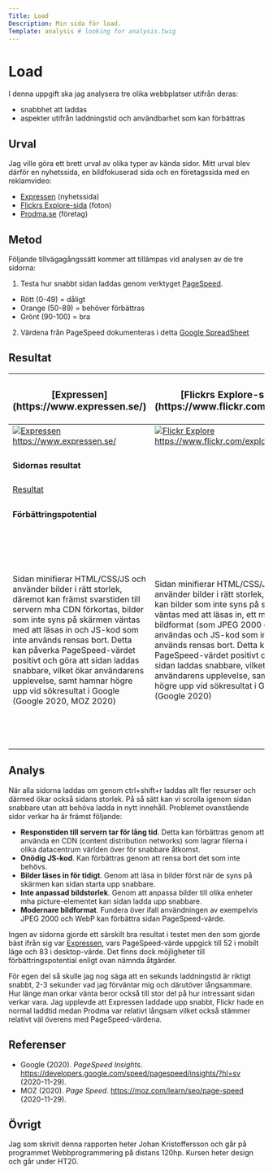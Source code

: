 ```yaml
---
Title: Load
Description: Min sida för load.
Template: analysis # looking for analysis.twig
---
```


# Load

I denna uppgift ska jag analysera tre olika webbplatser utifrån deras:

- snabbhet att laddas
- aspekter utifrån laddningstid och användbarhet som kan förbättras

## Urval

Jag ville göra ett brett urval av olika typer av kända sidor. Mitt urval blev därför en nyhetssida, en bildfokuserad sida och en företagssida med en reklamvideo:

- [Expressen](https://www.expressen.se/) (nyhetssida)
- [Flickrs Explore-sida](https://www.flickr.com/explore) (foton)
- [Prodma.se]() (företag)

## Metod

Följande tillvägagångssätt kommer att tillämpas vid analysen av de tre sidorna:

1. Testa hur snabbt sidan laddas genom verktyget [PageSpeed](https://developers.google.com/speed/pagespeed/insights/?hl=sv).

- Rött (0-49) = dåligt
- Orange (50-89) = behöver förbättras
- Grönt (90-100) = bra

2. Värdena från PageSpeed dokumenteras i detta [Google SpreadSheet](https://docs.google.com/spreadsheets/d/1WJwWwucQqcMfdFIssg1CxnlBZwSN4Q1deDBuywobMyc/edit?usp=sharing)

<!--
Ta en snapshot (bild) på webbplats.
Dokumentera och visualisera färgpaletten som används.
Notera vilken typ av färgschema som använts.
Notera om och vilken accentfärg som använts.
Notera val av typsnitt för H1-H3 samt brödtext, kommentera om det är serif eller sans-serif.
Notera i en mening om du anser att webbplatsens färgval och typografi motsvarar den profil du tror att webbplatsen vill ha.

Berätta kort om din "metod", hur du gör för att utföra undersökningen. Berätta om du använder något speciellt verktyg.
-->

## Resultat

<table>
    <thead>
        <tr>
            <th><h3>[Expressen](https://www.expressen.se/)</h3></th>
            <th><h3>[Flickrs Explore-sida](https://www.flickr.com/explore)</h3></th>
            <th><h3>[Prodma.se](https://prodma.se/)</h3></th>
        </tr>
    </thead>
    <tbody>
        <tr>
            <td><a href="../assets/img/5_expressen.png"><img src="../assets/img/5_expressen.png" alt="Expressen"></a>
            <a href="https://www.expressen.se/">https://www.expressen.se/</a>
            </td>
            <td><a href="../assets/img/5_flickr.png"><img src="../assets/img/5_flickr.png" alt="Flickr Explore"></a>
            <a href="https://www.flickr.com/explore">https://www.flickr.com/explore</a>
            </td>
            <td><a href="../assets/img/5_prodma.png"><img src="../assets/img/5_prodma.png" alt="Prodma.se"></a>
            <a href="https://www.prodma.se/">https://www.prodma.se/</a>
            </td>
        </tr>
        <tr>
            <td colspan="3"><h4>Sidornas resultat</h4></td>
        </tr>
        <tr>
            <td colspan="3">
            <a href="https://docs.google.com/spreadsheets/d/1WJwWwucQqcMfdFIssg1CxnlBZwSN4Q1deDBuywobMyc/edit?usp=sharing">Resultat</a>
            </td>
        </tr>
        <tr>
            <td colspan="3"><h4>Förbättringspotential</h4></td>
        </tr>
        <tr>
            <td>
                Sidan minifierar HTML/CSS/JS och använder bilder i rätt storlek, däremot kan främst svarstiden till servern mha CDN förkortas, bilder som inte syns på skärmen väntas med att läsas in och JS-kod som inte används rensas bort. Detta kan påverka PageSpeed-värdet positivt och göra att sidan laddas snabbare, vilket ökar användarens upplevelse, samt hamnar högre upp vid sökresultat i Google (Google 2020, MOZ 2020)
            </td>
            <td>
                Sidan minifierar HTML/CSS/JS och använder bilder i rätt storlek, däremot kan bilder som inte syns på skärmen väntas med att läsas in, ett modernare bildformat (som JPEG 2000 och WebP) användas och JS-kod som inte används rensas bort. Detta kan påverka PageSpeed-värdet positivt och göra att sidan laddas snabbare, vilket ökar användarens upplevelse, samt hamnar högre upp vid sökresultat i Google (Google 2020)
            </td>
            <td>
                Sidan minifierar HTML/CSS/JS och skjuter upp inläsning av bilder som inte syns på skärmen, däremot kan svarstiden till servern förbättras mha CDN, bilder med rätt storlek användas samt JS- och CSS-kod som inte är lika viktiga läsas in i slutet av sidan. Detta kan påverka PageSpeed-värdet positivt och göra att sidan laddas snabbare, vilket ökar användarens upplevelse, samt hamnar högre upp vid sökresultat i Google (Google 2020)
            </td>
        </tr>
    </tbody>
</table>

## Analys

När alla sidorna laddas om genom ctrl+shift+r laddas allt fler resurser och därmed ökar också sidans storlek. På så sätt kan vi scrolla igenom sidan snabbare utan att behöva ladda in nytt innehåll. Problemet ovanstående sidor verkar ha är främst följande:

- **Responstiden till servern tar för lång tid**. Detta kan förbättras genom att använda en CDN (content distribution networks) som lagrar filerna i olika datacentrum världen över för snabbare åtkomst.
- **Onödig JS-kod**. Kan förbättras genom att rensa bort det som inte behövs.
- **Bilder läses in för tidigt**. Genom att läsa in bilder först när de syns på skärmen kan sidan starta upp snabbare.
- **Inte anpassad bildstorlek**. Genom att anpassa bilder till olika enheter mha picture-elementet kan sidan ladda upp snabbare.
- **Modernare bildformat**. Fundera över ifall användningen av exempelvis JPEG 2000 och WebP kan förbättra sidan PageSpeed-värde.

Ingen av sidorna gjorde ett särskilt bra resultat i testet men den som gjorde bäst ifrån sig var [Expressen](https://www.expressen.se/), vars PageSpeed-värde uppgick till 52 i mobilt läge och 83 i desktop-värde. Det finns dock möjligheter till förbättringspotential enligt ovan nämnda åtgärder.

För egen del så skulle jag nog säga att en sekunds laddningstid är riktigt snabbt, 2-3 sekunder vad jag förväntar mig och därutöver långsammare. Hur länge man orkar vänta beror också till stor del på hur intressant sidan verkar vara. Jag upplevde att Expressen laddade upp snabbt, Flickr hade en normal laddtid medan Prodma var relativt långsam vilket också stämmer relativt väl överens med PageSpeed-värdena.

## Referenser

- Google (2020). _PageSpeed Insights_. https://developers.google.com/speed/pagespeed/insights/?hl=sv (2020-11-29).
- MOZ (2020). _Page Speed_. https://moz.com/learn/seo/page-speed (2020-11-29).

## Övrigt

Jag som skrivit denna rapporten heter Johan Kristoffersson och går på programmet Webbprogrammering på distans 120hp. Kursen heter design och går under HT20.

